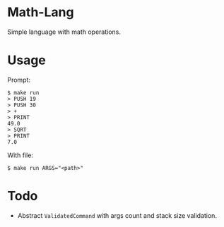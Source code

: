 # Math-Lang

Simple language with math operations.

# Usage

Prompt:

```
$ make run
> PUSH 19
> PUSH 30
> +
> PRINT
49.0
> SQRT
> PRINT
7.0
```

With file:

```
$ make run ARGS="<path>"
```

# Todo

- Abstract `ValidatedCommand` with args count and stack size validation.
